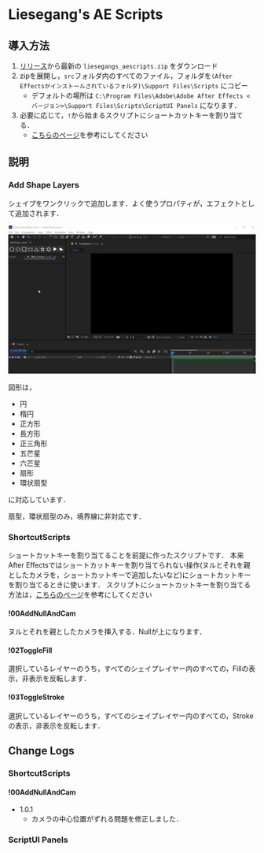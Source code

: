 # Liesegang's AE Scripts

## 導入方法

1. [リリース](https://github.com/Liesegang/liesegangs_aescripts/releases/)から最新の `liesegangs_aescripts.zip` をダウンロード
2. zipを展開し，`src`フォルダ内のすべてのファイル，フォルダを`(After Effectsがインストールされているフォルダ)\Support Files\Scripts` にコピー
    + デフォルトの場所は `C:\Program Files\Adobe\Adobe After Effects <バージョン>\Support Files\Scripts\ScriptUI Panels` になります．
3. 必要に応じて，`!`から始まるスクリプトにショートカットキーを割り当てる．
    + [こちらのページ](https://sites.google.com/view/youuu4/script%E5%B0%8E%E5%85%A5%E6%96%B9%E6%B3%95ae#h.p_CRVg-gE4sgMp)を参考にしてください


## 説明

### Add Shape Layers
シェイプをワンクリックで追加します．よく使うプロパティが，エフェクトとして追加されます．

![top-page](Documents/AddShapeLayers/demo.gif)

図形は，

+ 円
+ 楕円
+ 正方形
+ 長方形
+ 正三角形
+ 五芒星
+ 六芒星
+ 扇形
+ 環状扇型

に対応しています．

扇型，環状扇型のみ，境界線に非対応です．

### ShortcutScripts
ショートカットキーを割り当てることを前提に作ったスクリプトです．
本来After Effectsではショートカットキーを割り当てられない操作(ヌルとそれを親としたカメラを，ショートカットキーで追加したいなど)にショートカットキーを割り当てるときに使います．
スクリプトにショートカットキーを割り当てる方法は，[こちらのページ](https://sites.google.com/view/youuu4/script%E5%B0%8E%E5%85%A5%E6%96%B9%E6%B3%95ae#h.p_CRVg-gE4sgMp)を参考にしてください

#### !00AddNullAndCam
ヌルとそれを親としたカメラを挿入する．Nullが上になります．

#### !02ToggleFill
選択しているレイヤーのうち，すべてのシェイプレイヤー内のすべての，Fillの表示，非表示を反転します．

#### !03ToggleStroke
選択しているレイヤーのうち，すべてのシェイプレイヤー内のすべての，Strokeの表示，非表示を反転します．



## Change Logs
### ShortcutScripts
#### !00AddNullAndCam
+ 1.0.1
  + カメラの中心位置がずれる問題を修正しました．

### ScriptUI Panels
